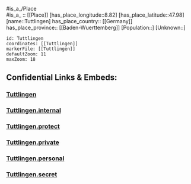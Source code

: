 ﻿---
location: [47.98,8.82] 
mapzoom: [7,12] 
mapmarker: city 
type: City
tags:
- geo/City


SpocWebEntityId: 35061
isDeleted: false
confidential: public

---
#is_a_/Place  
#is_a_ :: [[Place]] 
[has_place_longitude::8.82] 
[has_place_latitude::47.98] 
[name::Tuttlingen] 
has_place_country:: [[Germany]]  
has_place_province:: [[Baden-Wuerttemberg]] 
[Population::] 
[Unknown::] 


```leaflet
id: Tuttlingen
coordinates: [[Tuttlingen]] 
markerFile: [[Tuttlingen]] 
defaultZoom: 11 
maxZoom: 18
```


## Confidential Links & Embeds: 

### [Tuttlingen](/_public/Earth/Continent/Europe/Europe~Central/Germany/Germany~West/Baden-Wuerttemberg/counties~BW/Tuttlingen/cities~Tuttlingen/Tuttlingen-city/City/Tuttlingen.md) 

### [Tuttlingen.internal](/_internal/Earth/Continent/Europe/Europe~Central/Germany/Germany~West/Baden-Wuerttemberg/counties~BW/Tuttlingen/cities~Tuttlingen/Tuttlingen-city/City/Tuttlingen.internal.md) 

### [Tuttlingen.protect](/_protect/Earth/Continent/Europe/Europe~Central/Germany/Germany~West/Baden-Wuerttemberg/counties~BW/Tuttlingen/cities~Tuttlingen/Tuttlingen-city/City/Tuttlingen.protect.md) 

### [Tuttlingen.private](/_private/Earth/Continent/Europe/Europe~Central/Germany/Germany~West/Baden-Wuerttemberg/counties~BW/Tuttlingen/cities~Tuttlingen/Tuttlingen-city/City/Tuttlingen.private.md) 

### [Tuttlingen.personal](/_personal/Earth/Continent/Europe/Europe~Central/Germany/Germany~West/Baden-Wuerttemberg/counties~BW/Tuttlingen/cities~Tuttlingen/Tuttlingen-city/City/Tuttlingen.personal.md) 

### [Tuttlingen.secret](/_secret/Earth/Continent/Europe/Europe~Central/Germany/Germany~West/Baden-Wuerttemberg/counties~BW/Tuttlingen/cities~Tuttlingen/Tuttlingen-city/City/Tuttlingen.secret.md) 
